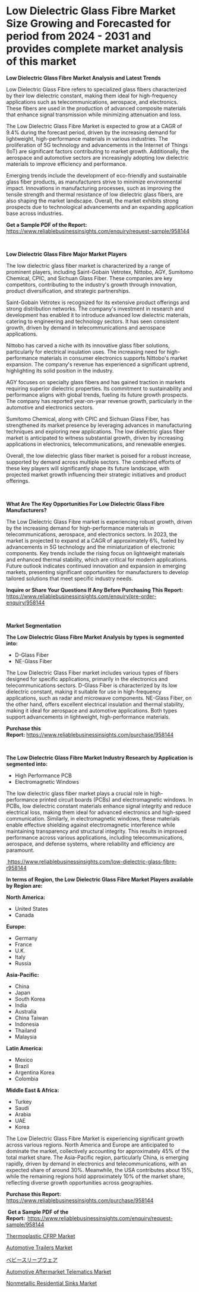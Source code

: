 <p><h1>Low Dielectric Glass Fibre Market Size Growing and Forecasted for period from 2024 - 2031 and provides complete market analysis of this market</h1></p><p><strong>Low Dielectric Glass Fibre Market Analysis and Latest Trends</strong></p>
<p><p>Low Dielectric Glass Fibre refers to specialized glass fibers characterized by their low dielectric constant, making them ideal for high-frequency applications such as telecommunications, aerospace, and electronics. These fibers are used in the production of advanced composite materials that enhance signal transmission while minimizing attenuation and loss.</p><p>The Low Dielectric Glass Fibre Market is expected to grow at a CAGR of 9.4% during the forecast period, driven by the increasing demand for lightweight, high-performance materials in various industries. The proliferation of 5G technology and advancements in the Internet of Things (IoT) are significant factors contributing to market growth. Additionally, the aerospace and automotive sectors are increasingly adopting low dielectric materials to improve efficiency and performance.</p><p>Emerging trends include the development of eco-friendly and sustainable glass fiber products, as manufacturers strive to minimize environmental impact. Innovations in manufacturing processes, such as improving the tensile strength and thermal resistance of low dielectric glass fibers, are also shaping the market landscape. Overall, the market exhibits strong prospects due to technological advancements and an expanding application base across industries.</p></p>
<p><strong>Get a Sample PDF of the Report:&nbsp;</strong> <a href="https://www.reliablebusinessinsights.com/enquiry/request-sample/958144">https://www.reliablebusinessinsights.com/enquiry/request-sample/958144</a></p>
<p>&nbsp;</p>
<p><strong>Low Dielectric Glass Fibre Major Market Players</strong></p>
<p><p>The low dielectric glass fiber market is characterized by a range of prominent players, including Saint-Gobain Vetrotex, Nittobo, AGY, Sumitomo Chemical, CPIC, and Sichuan Glass Fiber. These companies are key competitors, contributing to the industry's growth through innovation, product diversification, and strategic partnerships.</p><p>Saint-Gobain Vetrotex is recognized for its extensive product offerings and strong distribution networks. The company's investment in research and development has enabled it to introduce advanced low dielectric materials, catering to engineering and technology sectors. It has seen consistent growth, driven by demand in telecommunications and aerospace applications.</p><p>Nittobo has carved a niche with its innovative glass fiber solutions, particularly for electrical insulation uses. The increasing need for high-performance materials in consumer electronics supports Nittobo's market expansion. The company's revenue has experienced a significant uptrend, highlighting its solid position in the industry.</p><p>AGY focuses on specialty glass fibers and has gained traction in markets requiring superior dielectric properties. Its commitment to sustainability and performance aligns with global trends, fueling its future growth prospects. The company has reported year-on-year revenue growth, particularly in the automotive and electronics sectors.</p><p>Sumitomo Chemical, along with CPIC and Sichuan Glass Fiber, has strengthened its market presence by leveraging advances in manufacturing techniques and exploring new applications. The low dielectric glass fiber market is anticipated to witness substantial growth, driven by increasing applications in electronics, telecommunications, and renewable energies.</p><p>Overall, the low dielectric glass fiber market is poised for a robust increase, supported by demand across multiple sectors. The combined efforts of these key players will significantly shape its future landscape, with projected market growth influencing their strategic initiatives and product offerings.</p></p>
<p>&nbsp;</p>
<p><strong>What Are The Key Opportunities For Low Dielectric Glass Fibre Manufacturers?</strong></p>
<p><p>The Low Dielectric Glass Fibre market is experiencing robust growth, driven by the increasing demand for high-performance materials in telecommunications, aerospace, and electronics sectors. In 2023, the market is projected to expand at a CAGR of approximately 6%, fueled by advancements in 5G technology and the miniaturization of electronic components. Key trends include the rising focus on lightweight materials and enhanced thermal stability, which are critical for modern applications. Future outlook indicates continued innovation and expansion in emerging markets, presenting significant opportunities for manufacturers to develop tailored solutions that meet specific industry needs.</p></p>
<p><strong>Inquire or Share Your Questions If Any Before Purchasing This Report:</strong> <a href="https://www.reliablebusinessinsights.com/enquiry/pre-order-enquiry/958144">https://www.reliablebusinessinsights.com/enquiry/pre-order-enquiry/958144</a></p>
<p>&nbsp;</p>
<p><strong>Market Segmentation</strong></p>
<p><strong>The Low Dielectric Glass Fibre Market Analysis by types is segmented into:</strong></p>
<p><ul><li>D-Glass Fiber</li><li>NE-Glass Fiber</li></ul></p>
<p><p>The Low Dielectric Glass Fiber market includes various types of fibers designed for specific applications, primarily in the electronics and telecommunications sectors. D-Glass Fiber is characterized by its low dielectric constant, making it suitable for use in high-frequency applications, such as radar and microwave components. NE-Glass Fiber, on the other hand, offers excellent electrical insulation and thermal stability, making it ideal for aerospace and automotive applications. Both types support advancements in lightweight, high-performance materials.</p></p>
<p><strong>Purchase this Report:&nbsp;</strong><a href="https://www.reliablebusinessinsights.com/purchase/958144">https://www.reliablebusinessinsights.com/purchase/958144</a></p>
<p>&nbsp;</p>
<p><strong>The Low Dielectric Glass Fibre Market Industry Research by Application is segmented into:</strong></p>
<p><ul><li>High Performance PCB</li><li>Electromagnetic Windows</li></ul></p>
<p><p>The low dielectric glass fiber market plays a crucial role in high-performance printed circuit boards (PCBs) and electromagnetic windows. In PCBs, low dielectric constant materials enhance signal integrity and reduce electrical loss, making them ideal for advanced electronics and high-speed communication. Similarly, in electromagnetic windows, these materials enable effective shielding against electromagnetic interference while maintaining transparency and structural integrity. This results in improved performance across various applications, including telecommunications, aerospace, and defense systems, where reliability and efficiency are paramount.</p></p>
<p><a href="https://www.reliablebusinessinsights.com/low-dielectric-glass-fibre-r958144">&nbsp;https://www.reliablebusinessinsights.com/low-dielectric-glass-fibre-r958144</a></p>
<p><strong>In terms of Region, the Low Dielectric Glass Fibre Market Players available by Region are:</strong></p>
<p>
    <p> <strong> North America: </strong>
        <ul>
            <li>United States</li>
            <li>Canada</li>
        </ul>
        </p> 
    <p> <strong> Europe: </strong>
        <ul>
            <li>Germany</li>
            <li>France</li>
            <li>U.K.</li>
            <li>Italy</li>
            <li>Russia</li>
        </ul>
        </p> 
    <p> <strong> Asia-Pacific: </strong>
        <ul>
            <li>China</li>
            <li>Japan</li>
            <li>South Korea</li>
            <li>India</li>
            <li>Australia</li>
            <li>China Taiwan</li>
            <li>Indonesia</li>
            <li>Thailand</li>
            <li>Malaysia</li>
        </ul>
        </p> 
    <p> <strong> Latin America: </strong>
        <ul>
            <li>Mexico</li>
            <li>Brazil</li>
            <li>Argentina Korea</li>
            <li>Colombia</li>
        </ul>
        </p> 
    <p> <strong> Middle East & Africa: </strong>
        <ul>
            <li>Turkey</li>
            <li>Saudi</li>
            <li>Arabia</li>
            <li>UAE</li>
            <li>Korea</li>
        </ul>
    </p>
    </p>
<p><p>The Low Dielectric Glass Fibre Market is experiencing significant growth across various regions. North America and Europe are anticipated to dominate the market, collectively accounting for approximately 45% of the total market share. The Asia-Pacific region, particularly China, is emerging rapidly, driven by demand in electronics and telecommunications, with an expected share of around 30%. Meanwhile, the USA contributes about 15%, while the remaining regions hold approximately 10% of the market share, reflecting diverse growth opportunities across geographies.</p></p>
<p><strong>Purchase this Report: </strong><a href="https://www.reliablebusinessinsights.com/purchase/958144">https://www.reliablebusinessinsights.com/purchase/958144</a></p>
<p>&nbsp;<strong>Get a Sample PDF of the Report:&nbsp;&nbsp;</strong><a href="https://www.reliablebusinessinsights.com/enquiry/request-sample/958144">https://www.reliablebusinessinsights.com/enquiry/request-sample/958144</a></p>
<p><strong></strong></p>
<p><p><a href="https://issuu.com/reportprime-2/docs/thermoplastic-cfrp-market-size-2030_c7e3aadb604038">Thermoplastic CFRP Market</a></p><p><a href="https://www.linkedin.com/pulse/strategic-insights-global-automotive-trailers-market-trends-2024-ztpqc?trackingId=qPp2HFWoTnqmnHe%2BiZ4Fug%3D%3D">Automotive Trailers Market</a></p><p><a href="https://medium.com/@giygjksk10/%E3%83%9E%E3%83%BC%E3%82%B1%E3%83%83%E3%83%88%E4%BA%88%E6%B8%AC-%E3%82%B0%E3%83%AD%E3%83%BC%E3%83%90%E3%83%AB%E3%83%99%E3%83%93%E3%83%BC%E7%9D%A1%E7%9C%A0%E7%9D%80%E3%81%AE%E3%83%88%E3%83%AC%E3%83%B3%E3%83%89%E3%81%A8%E5%BD%B1%E9%9F%BF%E5%88%86%E6%9E%90-2024-2031-%E7%94%A8%E9%80%94%E5%88%A5-%E3%82%AA%E3%83%B3%E3%83%A9%E3%82%A4%E3%83%B3%E3%82%B7%E3%83%A7%E3%83%83%E3%83%97-%E3%83%96%E3%83%A9%E3%83%B3%E3%83%89%E3%82%A2%E3%82%A6%E3%83%88%E3%83%AC%E3%83%83%E3%83%88-%E3%83%99%E3%83%93%E3%83%BC%E7%94%A8%E5%93%81%E5%BA%97-%E3%82%B7%E3%83%A7%E3%83%83%E3%83%94%E3%83%B3%E3%82%B0%E3%83%A2%E3%83%BC%E3%83%AB-%E3%81%9D%E3%81%AE%E4%BB%96-%E3%81%8A%E3%82%88%E3%81%B3%E3%82%BF%E3%82%A4%E3%83%97%E5%88%A5-0-6%E3%83%B6%E6%9C%88-315681da51ff">ベビースリープウェア</a></p><p><a href="https://www.linkedin.com/pulse/what-driving-global-automotive-aftermarket-telematics-market-klypc?trackingId=WDpVq7z2RvGGkAjo83mZDA%3D%3D">Automotive Aftermarket Telematics Market</a></p><p><a href="https://github.com/aiko92han/Market-Research-Report-List-1/blob/main/nonmetallic-residential-sinks-market.md">Nonmetallic Residential Sinks Market</a></p></p>